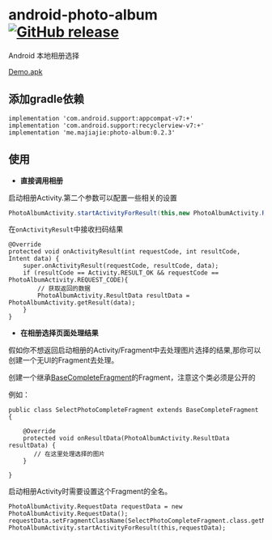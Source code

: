 # android-photo-album [![GitHub release](https://img.shields.io/github/release/tyzlmjj/android-photo-album.svg)](https://github.com/tyzlmjj/android-photo-album/releases)

Android 本地相册选择

[Demo.apk](https://github.com/tyzlmjj/android-photo-album/releases/download/0.2.3/Demo.apk)

## 添加gradle依赖

```
implementation 'com.android.support:appcompat-v7:+'
implementation 'com.android.support:recyclerview-v7:+'
implementation 'me.majiajie:photo-album:0.2.3'
```

## 使用

- **直接调用相册**

启动相册Activity.第二个参数可以配置一些相关的设置
```java
PhotoAlbumActivity.startActivityForResult(this,new PhotoAlbumActivity.RequestData());
```

在`onActivityResult`中接收扫码结果
```
@Override
protected void onActivityResult(int requestCode, int resultCode, Intent data) {
    super.onActivityResult(requestCode, resultCode, data);
    if (resultCode == Activity.RESULT_OK && requestCode == PhotoAlbumActivity.REQUEST_CODE){
        // 获取返回的数据
        PhotoAlbumActivity.ResultData resultData = PhotoAlbumActivity.getResult(data);
    }
}
```

- **在相册选择页面处理结果**

假如你不想返回启动相册的Activity/Fragment中去处理图片选择的结果,那你可以创建一个无UI的Fragment去处理。

创建一个继承[BaseCompleteFragment](https://github.com/tyzlmjj/android-photo-album/blob/master/photo-album/src/main/java/me/majiajie/photoalbum/BaseCompleteFragment.java)的Fragment，注意这个类必须是公开的

例如：
```
public class SelectPhotoCompleteFragment extends BaseCompleteFragment {

    @Override
    protected void onResultData(PhotoAlbumActivity.ResultData resultData) {
       // 在这里处理选择的图片
    }

}
```

启动相册Activity时需要设置这个Fragment的全名。
```
PhotoAlbumActivity.RequestData requestData = new PhotoAlbumActivity.RequestData();
requestData.setFragmentClassName(SelectPhotoCompleteFragment.class.getName());
PhotoAlbumActivity.startActivityForResult(this,requestData);
```



